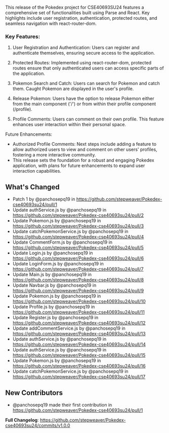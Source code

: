 This release of the Pokedex project for CSE40693SU24 features a comprehensive set of functionalities built using Parse and React. Key highlights include user registration, authentication, protected routes, and seamless navigation with react-router-dom.

### Key Features:

1. User Registration and Authentication: Users can register and authenticate themselves, ensuring secure access to the application.

2. Protected Routes: Implemented using react-router-dom, protected routes ensure that only authenticated users can access specific parts of the application.

3. Pokemon Search and Catch: Users can search for Pokemon and catch them. Caught Pokemon are displayed in the user's profile.

4. Release Pokemon: Users have the option to release Pokemon either from the main component ('/') or from within their profile component (/profile).

5. Profile Comments: Users can comment on their own profile. This feature enhances user interaction within their personal space.

Future Enhancements:

- Authorized Profile Comments: Next steps include adding a feature to allow authorized users to view and comment on other users' profiles, fostering a more interactive community.
- This release sets the foundation for a robust and engaging Pokedex application, with plans for future enhancements to expand user interaction capabilities.

## What's Changed

- Patch 1 by @panchosepq19 in https://github.com/stepweaver/Pokedex-cse40693su24/pull/1
- Update authService.js by @panchosepq19 in https://github.com/stepweaver/Pokedex-cse40693su24/pull/2
- Update Pokemon.js by @panchosepq19 in https://github.com/stepweaver/Pokedex-cse40693su24/pull/3
- Update catchPokemonService.js by @panchosepq19 in https://github.com/stepweaver/Pokedex-cse40693su24/pull/4
- Update CommentForm.js by @panchosepq19 in https://github.com/stepweaver/Pokedex-cse40693su24/pull/5
- Update Login.js by @panchosepq19 in https://github.com/stepweaver/Pokedex-cse40693su24/pull/6
- Update LoginForm.js by @panchosepq19 in https://github.com/stepweaver/Pokedex-cse40693su24/pull/7
- Update Main.js by @panchosepq19 in https://github.com/stepweaver/Pokedex-cse40693su24/pull/8
- Update Navbar.js by @panchosepq19 in https://github.com/stepweaver/Pokedex-cse40693su24/pull/9
- Update Pokemon.js by @panchosepq19 in https://github.com/stepweaver/Pokedex-cse40693su24/pull/10
- Update Profile.js by @panchosepq19 in https://github.com/stepweaver/Pokedex-cse40693su24/pull/11
- Update Register.js by @panchosepq19 in https://github.com/stepweaver/Pokedex-cse40693su24/pull/12
- Update addCommentService.js by @panchosepq19 in https://github.com/stepweaver/Pokedex-cse40693su24/pull/13
- Update authService.js by @panchosepq19 in https://github.com/stepweaver/Pokedex-cse40693su24/pull/14
- Update authService.js by @panchosepq19 in https://github.com/stepweaver/Pokedex-cse40693su24/pull/15
- Update Pokemon.js by @panchosepq19 in https://github.com/stepweaver/Pokedex-cse40693su24/pull/16
- Update catchPokemonService.js by @panchosepq19 in https://github.com/stepweaver/Pokedex-cse40693su24/pull/17

## New Contributors

- @panchosepq19 made their first contribution in https://github.com/stepweaver/Pokedex-cse40693su24/pull/1

**Full Changelog**: https://github.com/stepweaver/Pokedex-cse40693su24/commits/v1.0.0

